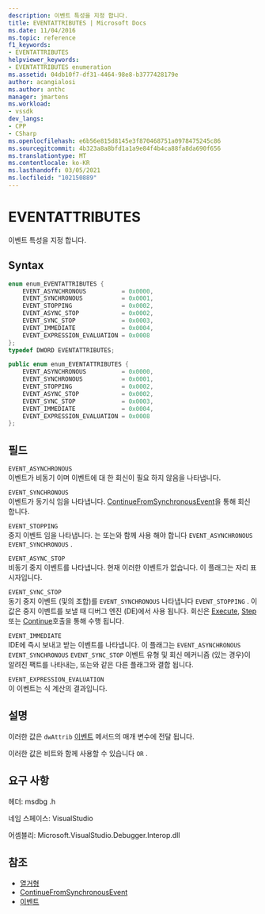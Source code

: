 ```yaml
---
description: 이벤트 특성을 지정 합니다.
title: EVENTATTRIBUTES | Microsoft Docs
ms.date: 11/04/2016
ms.topic: reference
f1_keywords:
- EVENTATTRIBUTES
helpviewer_keywords:
- EVENTATTRIBUTES enumeration
ms.assetid: 04db10f7-df31-4464-98e8-b3777428179e
author: acangialosi
ms.author: anthc
manager: jmartens
ms.workload:
- vssdk
dev_langs:
- CPP
- CSharp
ms.openlocfilehash: e6b56e815d8145e3f870468751a0978475245c86
ms.sourcegitcommit: 4b323a8a8bfd1a1a9e84f4b4ca88fa8da690f656
ms.translationtype: MT
ms.contentlocale: ko-KR
ms.lasthandoff: 03/05/2021
ms.locfileid: "102150889"
---
```

# <a name="eventattributes"></a>EVENTATTRIBUTES
이벤트 특성을 지정 합니다.

## <a name="syntax"></a>Syntax

```cpp
enum enum_EVENTATTRIBUTES {
    EVENT_ASYNCHRONOUS          = 0x0000,
    EVENT_SYNCHRONOUS           = 0x0001,
    EVENT_STOPPING              = 0x0002,
    EVENT_ASYNC_STOP            = 0x0002,
    EVENT_SYNC_STOP             = 0x0003,
    EVENT_IMMEDIATE             = 0x0004,
    EVENT_EXPRESSION_EVALUATION = 0x0008
};
typedef DWORD EVENTATTRIBUTES;
```

```csharp
public enum enum_EVENTATTRIBUTES {
    EVENT_ASYNCHRONOUS          = 0x0000,
    EVENT_SYNCHRONOUS           = 0x0001,
    EVENT_STOPPING              = 0x0002,
    EVENT_ASYNC_STOP            = 0x0002,
    EVENT_SYNC_STOP             = 0x0003,
    EVENT_IMMEDIATE             = 0x0004,
    EVENT_EXPRESSION_EVALUATION = 0x0008
};
```

## <a name="fields"></a>필드
`EVENT_ASYNCHRONOUS`\
이벤트가 비동기 이며 이벤트에 대 한 회신이 필요 하지 않음을 나타냅니다.

`EVENT_SYNCHRONOUS`\
이벤트가 동기식 임을 나타냅니다. [ContinueFromSynchronousEvent](../../../extensibility/debugger/reference/idebugengine2-continuefromsynchronousevent.md)을 통해 회신 합니다.

`EVENT_STOPPING`\
중지 이벤트 임을 나타냅니다. 는 또는와 함께 사용 해야 합니다 `EVENT_ASYNCHRONOUS` `EVENT_SYNCHRONOUS` .

`EVENT_ASYNC_STOP`\
비동기 중지 이벤트를 나타냅니다. 현재 이러한 이벤트가 없습니다. 이 플래그는 자리 표시자입니다.

`EVENT_SYNC_STOP`\
동기 중지 이벤트 (및의 조합)를 `EVENT_SYNCHRONOUS` 나타냅니다 `EVENT_STOPPING` . 이 값은 중지 이벤트를 보낼 때 디버그 엔진 (DE)에서 사용 됩니다. 회신은 [Execute](../../../extensibility/debugger/reference/idebugprogram2-execute.md), [Step](../../../extensibility/debugger/reference/idebugprogram2-step.md)또는 [Continue](../../../extensibility/debugger/reference/idebugprogram2-continue.md)호출을 통해 수행 됩니다.

`EVENT_IMMEDIATE`\
IDE에 즉시 보내고 받는 이벤트를 나타냅니다. 이 플래그는 `EVENT_ASYNCHRONOUS` `EVENT_SYNCHRONOUS` `EVENT_SYNC_STOP` 이벤트 유형 및 회신 메커니즘 (있는 경우)이 알려진 팩트를 나타내는, 또는와 같은 다른 플래그와 결합 됩니다.

`EVENT_EXPRESSION_EVALUATION`\
이 이벤트는 식 계산의 결과입니다.

## <a name="remarks"></a>설명
이러한 값은 `dwAttrib` [이벤트](../../../extensibility/debugger/reference/idebugeventcallback2-event.md) 메서드의 매개 변수에 전달 됩니다.

이러한 값은 비트와 함께 사용할 수 있습니다 `OR` .

## <a name="requirements"></a>요구 사항
헤더: msdbg .h

네임 스페이스: VisualStudio

어셈블리: Microsoft.VisualStudio.Debugger.Interop.dll

## <a name="see-also"></a>참조
- [열거형](../../../extensibility/debugger/reference/enumerations-visual-studio-debugging.md)
- [ContinueFromSynchronousEvent](../../../extensibility/debugger/reference/idebugengine2-continuefromsynchronousevent.md)
- [이벤트](../../../extensibility/debugger/reference/idebugeventcallback2-event.md)
